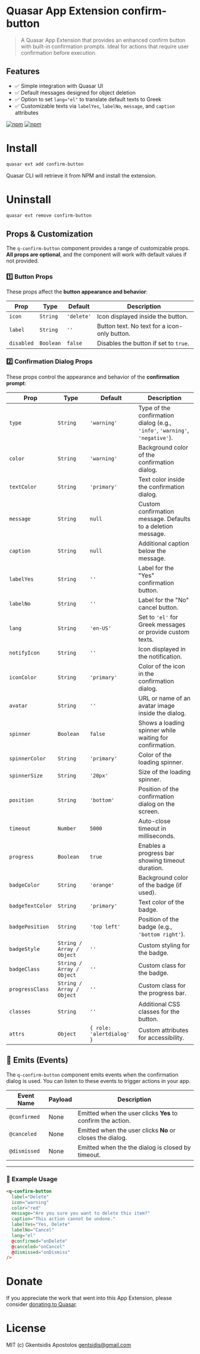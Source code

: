 # Quasar App Extension confirm-button

> A Quasar App Extension that provides an enhanced confirm button with built-in confirmation prompts. Ideal for actions that require user confirmation before execution.

## Features
- ✅ Simple integration with Quasar UI  
- ✅ Default messages designed for object deletion  
- ✅ Option to set `lang="el"` to translate default texts to Greek  
- ✅ Customizable texts via `labelYes`, `labelNo`, `message`, and `caption` attributes  

[![npm](https://img.shields.io/npm/v/quasar-app-extension-confirm-button.svg?label=quasar-app-extension-confirm-button)](https://www.npmjs.com/package/quasar-app-extension-confirm-button)
[![npm](https://img.shields.io/npm/dt/quasar-app-extension-confirm-button.svg)](https://www.npmjs.com/package/quasar-app-extension-confirm-button)

# Install
```bash
quasar ext add confirm-button
```
Quasar CLI will retrieve it from NPM and install the extension.

# Uninstall
```bash
quasar ext remove confirm-button
```

## Props & Customization

The `q-confirm-button` component provides a range of customizable props. **All props are optional**, and the component will work with default values if not provided.

### 1️⃣ Button Props
These props affect the **button appearance and behavior**:

| Prop           | Type                | Default     | Description |
|---------------|---------------------|------------|-------------|
| `icon`        | `String`            | `'delete'`  | Icon displayed inside the button. |
| `label`       | `String`            | `''`        | Button text. No text for a icon-only button. |
| `disabled`    | `Boolean`           | `false`     | Disables the button if set to `true`. |

### 2️⃣ Confirmation Dialog Props
These props control the appearance and behavior of the **confirmation prompt**:

| Prop           | Type                | Default     | Description |
|---------------|---------------------|------------|-------------|
| `type`        | `String`            | `'warning'` | Type of the confirmation dialog (e.g., `'info'`, `'warning'`, `'negative'`). |
| `color`       | `String`            | `'warning'` | Background color of the confirmation dialog. |
| `textColor`   | `String`            | `'primary'` | Text color inside the confirmation dialog. |
| `message`     | `String`  | `null`      | Custom confirmation message. Defaults to a deletion message. |
| `caption`     | `String`  | `null`      | Additional caption below the message. |
| `labelYes`    | `String`            | `''`        | Label for the "Yes" confirmation button. |
| `labelNo`     | `String`            | `''`        | Label for the "No" cancel button. |
| `lang`        | `String`            | `'en-US'`   | Set to `'el'` for Greek messages or provide custom texts. |
| `notifyIcon`  | `String`            | `''`        | Icon displayed in the notification. |
| `iconColor`   | `String`            | `'primary'` | Color of the icon in the confirmation dialog. |
| `avatar`      | `String`            | `''`        | URL or name of an avatar image inside the dialog. |
| `spinner`     | `Boolean`           | `false`     | Shows a loading spinner while waiting for confirmation. |
| `spinnerColor` | `String`           | `'primary'` | Color of the loading spinner. |
| `spinnerSize` | `String`            | `'20px'`    | Size of the loading spinner. |
| `position`    | `String`            | `'bottom'`  | Position of the confirmation dialog on the screen. |
| `timeout`     | `Number`            | `5000`      | Auto-close timeout in milliseconds. |
| `progress`    | `Boolean`           | `true`      | Enables a progress bar showing timeout duration. |
| `badgeColor`  | `String`            | `'orange'`  | Background color of the badge (if used). |
| `badgeTextColor` | `String`         | `'primary'` | Text color of the badge. |
| `badgePosition` | `String`          | `'top left'` | Position of the badge (e.g., `'bottom right'`). |
| `badgeStyle`  | `String / Array / Object` | `''` | Custom styling for the badge. |
| `badgeClass`  | `String / Array / Object` | `''` | Custom class for the badge. |
| `progressClass` | `String / Array / Object` | `''` | Custom class for the progress bar. |
| `classes`     | `String`            | `''`        | Additional CSS classes for the button. |
| `attrs`       | `Object`            | `{ role: 'alertdialog' }` | Custom attributes for accessibility. |

## 🔄 Emits (Events)

The `q-confirm-button` component emits events when the confirmation dialog is used. You can listen to these events to trigger actions in your app.

| Event Name   | Payload | Description |
|-------------|---------|-------------|
| `@confirmed`  | None    | Emitted when the user clicks **Yes** to confirm the action. |
| `@canceled`   | None    | Emitted when the user clicks **No** or closes the dialog. |
| `@dismissed`    | None    | Emitted when the the dialog is closed by timeout. |

---

### 🎯 **Example Usage**
```html
<q-confirm-button 
  label="Delete"
  icon="warning"
  color="red"
  message="Are you sure you want to delete this item?"
  caption="This action cannot be undone."
  labelYes="Yes, Delete"
  labelNo="Cancel"
  lang="el"
  @confirmed="onDelete"
  @canceled="onCancel"
  @dismissed="onDismiss"
/>
```

# Donate
If you appreciate the work that went into this App Extension, please consider [donating to Quasar](https://donate.quasar.dev).

# License
MIT (c) Gkentsidis Apostolos <gentsidis@gmail.com>
